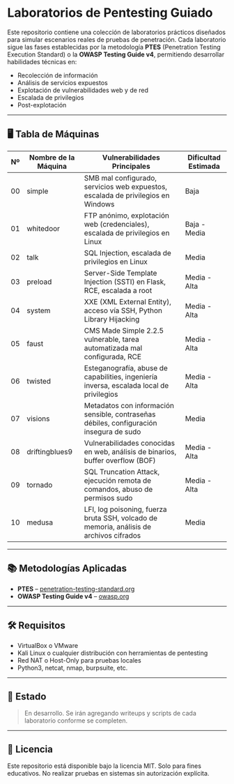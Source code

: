 # Laboratorios de Pentesting Guiado

Este repositorio contiene una colección de laboratorios prácticos diseñados para simular escenarios reales de pruebas de penetración. Cada laboratorio sigue las fases establecidas por la metodología **PTES** (Penetration Testing Execution Standard) o la **OWASP Testing Guide v4**, permitiendo desarrollar habilidades técnicas en:

- Recolección de información
- Análisis de servicios expuestos
- Explotación de vulnerabilidades web y de red
- Escalada de privilegios
- Post-explotación

---

## 🖥️ Tabla de Máquinas

| Nº  | Nombre de la Máquina       | Vulnerabilidades Principales                                                                     | Dificultad Estimada |
|-----|----------------------------|--------------------------------------------------------------------------------------------------|---------------------|
| 00  | simple                     | SMB mal configurado, servicios web expuestos, escalada de privilegios en Windows                 | Baja                |
| 01  | whitedoor                  | FTP anónimo, explotación web (credenciales), escalada de privilegios en Linux                    | Baja - Media        |
| 02  | talk                       | SQL Injection, escalada de privilegios en Linux                                                  | Media               |
| 03  | preload                    | Server-Side Template Injection (SSTI) en Flask, RCE, escalada a root                             | Media - Alta        |
| 04  | system                     | XXE (XML External Entity), acceso vía SSH, Python Library Hijacking                              | Media - Alta        |
| 05  | faust                      | CMS Made Simple 2.2.5 vulnerable, tarea automatizada mal configurada, RCE                        | Media - Alta        |
| 06  | twisted                    | Esteganografía, abuse de capabilities, ingeniería inversa, escalada local de privilegios         | Media - Alta        |
| 07  | visions                    | Metadatos con información sensible, contraseñas débiles, configuración insegura de sudo          | Media               |
| 08  | driftingblues9             | Vulnerabilidades conocidas en web, análisis de binarios, buffer overflow (BOF)                   | Media - Alta        |
| 09  | tornado                    | SQL Truncation Attack, ejecución remota de comandos, abuso de permisos sudo                      | Media - Alta        |
| 10  | medusa                     | LFI, log poisoning, fuerza bruta SSH, volcado de memoria, análisis de archivos cifrados          | Media               |

---

## 📚 Metodologías Aplicadas

- **PTES** – [penetration-testing-standard.org](http://www.pentest-standard.org/)
- **OWASP Testing Guide v4** – [owasp.org](https://owasp.org/www-project-web-security-testing-guide/)

---

## 🛠️ Requisitos

- VirtualBox o VMware
- Kali Linux o cualquier distribución con herramientas de pentesting
- Red NAT o Host-Only para pruebas locales
- Python3, netcat, nmap, burpsuite, etc.

---

## 🚧 Estado

> En desarrollo. Se irán agregando writeups y scripts de cada laboratorio conforme se completen.

---

## 📄 Licencia

Este repositorio está disponible bajo la licencia MIT. Solo para fines educativos. No realizar pruebas en sistemas sin autorización explícita.
